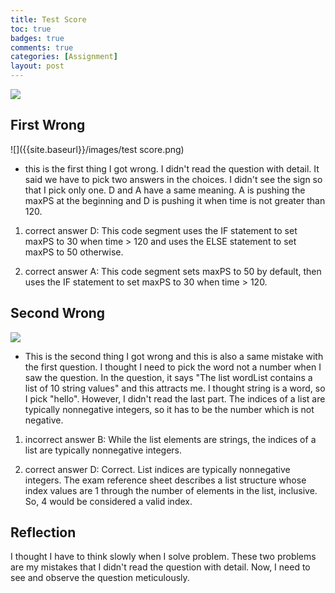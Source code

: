 ```yaml
---
title: Test Score
toc: true
badges: true
comments: true
categories: [Assignment]
layout: post
---
```

![]({{site.baseurl}}/images/score.png)
## First Wrong
![]({{site.baseurl}}/images/test score.png)
- this is the first thing I got wrong. I didn't read the question with detail. It said we have to pick two answers in the choices. I didn't see the sign so that I pick only one. D and A have a same meaning. A is pushing the maxPS at the beginning and D is pushing it when time is not greater than 120.

1. correct answer D: This code segment uses the IF statement to set maxPS to 30 when time > 120 and uses the ELSE statement to set maxPS to 50 otherwise.

2. correct answer A: This code segment sets maxPS to 50 by default, then uses the IF statement to set maxPS to 30 when time > 120.

## Second Wrong
![]({{site.baseurl}}/images/secondwrong.png)
-  This is the second thing I got wrong and this is also a same mistake with the first question. I thought I need to pick the word not a number when I saw the question. In the question, it says "The list wordList contains a list of 10 string values" and this attracts me. I thought string is a word, so I pick "hello". However, I didn't read the last part. The indices of a list are typically nonnegative integers, so it has to be the number which is not negative. 

1. incorrect answer B: While the list elements are strings, the indices of a list are typically nonnegative integers.

2. correct answer D: Correct. List indices are typically nonnegative integers. The exam reference sheet describes a list structure whose index values are 1 through the number of elements in the list, inclusive. So, 4 would be considered a valid index.

## Reflection
I thought I have to think slowly when I solve problem. These two problems are my mistakes that I didn't read the question with detail. Now, I need to see and observe the question meticulously.
